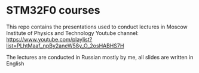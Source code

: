 # STM32F0 courses
This repo contains the presentations used to conduct lectures in Moscow Institute of Physics and Technology
Youtube channel: https://www.youtube.com/playlist?list=PLhtMaaf_npBy2aneW58y_O_2osHABHS7H

The lectures are conducted in Russian mostly by me, all slides are written in English
